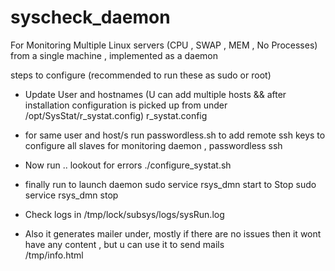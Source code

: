 syscheck_daemon
===============

For Monitoring Multiple Linux servers (CPU , SWAP , MEM , No Processes) from a single machine , implemented as a daemon 


steps to configure (recommended to run these as sudo or root)


* Update User and hostnames (U can add multiple hosts && after installation configuration is picked up from under /opt/SysStat/r_systat.config)
	r_systat.config

* for same user and host/s run passwordless.sh
	to add remote ssh keys to configure all slaves for monitoring daemon , passwordless ssh 


* Now run .. lookout for errors 
	./configure_systat.sh

* finally run 
	  to launch daemon 
		sudo service rsys_dmn start	
	  to Stop 
		sudo service rsys_dmn stop

* Check logs in 
	/tmp/lock/subsys/logs/sysRun.log

* Also it generates mailer under,  mostly if there are no issues then it wont have any content , but u can use it to send mails   
	/tmp/info.html 



